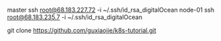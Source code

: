 
master
ssh root@68.183.227.72 -i ~/.ssh/id_rsa_digitalOcean
node-01
ssh root@68.183.235.7 -i ~/.ssh/id_rsa_digitalOcean


git clone https://github.com/guxiaojie/k8s-tutorial.git